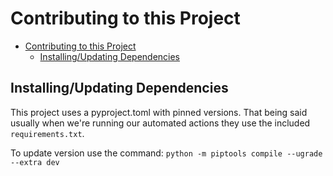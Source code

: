 # Contributing to this Project

- [Contributing to this Project](#contributing-to-this-project)
  - [Installing/Updating Dependencies](#installingupdating-dependencies)

## Installing/Updating Dependencies

This project uses a pyproject.toml with pinned versions. That being said usually when we're running our automated actions they use the included `requirements.txt`.

To update version use the command: `python -m piptools compile --ugrade --extra dev`